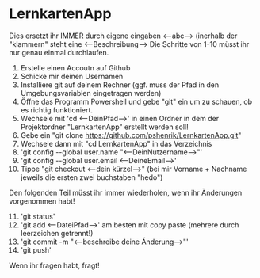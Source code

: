 # LernkartenApp
Dies ersetzt ihr IMMER durch eigene eingaben <--abc--> (inerhalb der "klammern" steht eine <--Beschreibung-->
Die Schritte von 1-10 müsst ihr nur genau einmal durchlaufen.

1. Erstelle einen Accoutn auf Github
2. Schicke mir deinen Usernamen
3. Installiere git auf deinem Rechner (ggf. muss der Pfad in den Umgebungsvariablen eingetragen werden)
4. Öffne das Programm Powershell und gebe "git" ein um zu schauen, ob es richtig funktioniert.
5. Wechsele mit 'cd <--DeinPfad-->' in einen Ordner in dem der Projektordner "LernkartenApp" erstellt werden soll!
6. Gebe ein "git clone https://github.com/pshenrik/LernkartenApp.git"
7. Wechsele dann mit "cd LernkartenApp" in das Verzeichnis
8. 'git config --global user.name "<--DeinNutzername-->"'
9. 'git config --global user.email <--DeineEmail-->'
10. Tippe "git checkout <--dein kürzel-->" (bei mir Vorname + Nachname jeweils die ersten zwei buchstaben "hedo")

Den folgenden Teil müsst ihr immer wiederholen, wenn ihr Änderungen vorgenommen habt!

11. 'git status'
12. 'git add <--DateiPfad-->' am besten mit copy paste (mehrere durch leerzeichen getrennt!)
13. 'git commit -m "<--beschreibe deine Änderung-->"'
14. 'git push'

Wenn ihr fragen habt, fragt!

